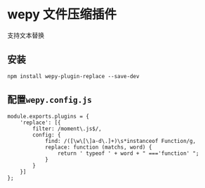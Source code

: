 # wepy 文件压缩插件

支持文本替换

## 安装

```
npm install wepy-plugin-replace --save-dev
```

## 配置`wepy.config.js`

```
module.exports.plugins = {
    'replace': [{
        filter: /moment\.js$/,
        config: {
            find: /([\w\[\]a-d\.]+)\s*instanceof Function/g,
            replace: function (matchs, word) {
                return ' typeof ' + word + " ==='function' ";
            }
        }
    }]
};

```